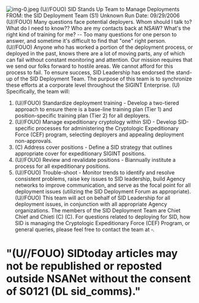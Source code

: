 ![img-0.jpeg](img-0.jpeg)
(U//FOUO) SID Stands Up Team to Manage Deployments
FROM: the SID Deployment Team (S1)
Unknown
Run Date: 09/29/2006
(U//FOUO) Many questions face potential deployers. Whom should I talk to? What do I need to know?? Who are my contacts back at NSAW? What's the right kind of training for me? -- Too many questions for one person to answer, and sometime it's difficult to find that "one" right person.
(U//FOUO) Anyone who has worked a portion of the deployment process, or deployed in the past, knows there are a lot of moving parts, any of which can fail without constant monitoring and attention. Our mission requires that we send our folks forward to hostile areas. We cannot afford for this process to fail. To ensure success, SID Leadership has endorsed the stand-up of the SID Deployment Team. The purpose of this team is to synchronize these efforts at a corporate level throughout the SIGINT Enterprise.
(U) Specifically, the team will:

1. (U//FOUO) Standardize deployment training - Develop a two-tiered approach to ensure there is a base-line training plan (Tier 1) and position-specific training plan (Tier 2) for all deployers.
2. (U//FOUO) Manage expeditionary cryptology within SID - Develop SID-specific processes for administering the Cryptologic Expeditionary Force (CEF) program, selecting deployers and appealing deployment non-approvals.
3. (C) Address cover positions - Define a SID strategy that outlines appropriate cover for expeditionary SIGINT positions.
4. (U//FOUO) Review and revalidate positions - Biannually institute a process for all expeditionary positions.
5. (U//FOUO) Trouble-shoot - Monitor trends to identify and resolve consistent problems, raise key issues to SID leadership, build Agency networks to improve communication, and serve as the focal point for all deployment issues (utilizing the SID Deployment Forum as appropriate).
(U//FOUO) This team will act on behalf of SID Leadership for all deployment issues, in conjunction with all appropriate Agency organizations. The members of the SID Deployment Team are Chiet Chief and Chieti (C) (C). For questions related to deploying for SID, how SID is managing the Cryptologic Expeditionary Force (CEF) Program, or general queries, please feel free to contact the team at $\square$.

# "(U//FOUO) SIDtoday articles may not be republished or reposted outside NSANet without the consent of S0121 (DL sid_comms)."
